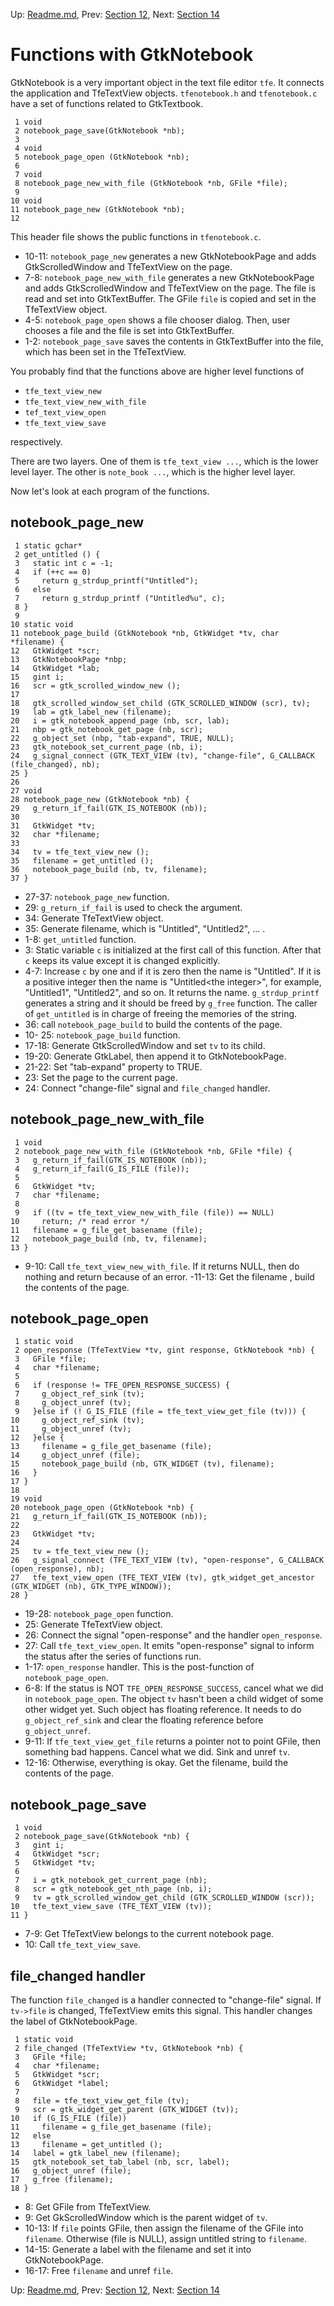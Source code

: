 Up: [Readme.md](../Readme.md),  Prev: [Section 12](sec12.md), Next: [Section 14](sec14.md)

# Functions with GtkNotebook

GtkNotebook is a very important object in the text file editor `tfe`.
It connects the application and TfeTextView objects.
`tfenotebook.h` and `tfenotebook.c` have a set of functions related to GtkTextbook.

     1 void
     2 notebook_page_save(GtkNotebook *nb);
     3 
     4 void
     5 notebook_page_open (GtkNotebook *nb);
     6 
     7 void
     8 notebook_page_new_with_file (GtkNotebook *nb, GFile *file);
     9 
    10 void
    11 notebook_page_new (GtkNotebook *nb);
    12 

This header file shows the public functions in `tfenotebook.c`.

- 10-11: `notebook_page_new` generates a new GtkNotebookPage and adds GtkScrolledWindow and TfeTextView on the page.
- 7-8: `notebook_page_new_with_file` generates a new GtkNotebookPage and adds GtkScrolledWindow and TfeTextView on the page. The file is read and set into GtkTextBuffer.
The GFile `file` is copied and set in the TfeTextView object.
- 4-5: `notebook_page_open` shows a file chooser dialog. Then, user chooses a file and the file is set into GtkTextBuffer.
- 1-2: `notebook_page_save` saves the contents in GtkTextBuffer into the file, which has been set in the TfeTextView.

You probably find that the functions above are higher level functions of

- `tfe_text_view_new`
- `tfe_text_view_new_with_file`
- `tef_text_view_open`
- `tfe_text_view_save`

 respectively.

There are two layers.
One of them is `tfe_text_view ...`, which is the lower level layer.
The other is `note_book ...`, which is the higher level layer.

Now let's look at each program of the functions.

## notebook\_page\_new

     1 static gchar*
     2 get_untitled () {
     3   static int c = -1;
     4   if (++c == 0) 
     5     return g_strdup_printf("Untitled");
     6   else
     7     return g_strdup_printf ("Untitled%u", c);
     8 }
     9 
    10 static void
    11 notebook_page_build (GtkNotebook *nb, GtkWidget *tv, char *filename) {
    12   GtkWidget *scr;
    13   GtkNotebookPage *nbp;
    14   GtkWidget *lab;
    15   gint i;
    16   scr = gtk_scrolled_window_new ();
    17 
    18   gtk_scrolled_window_set_child (GTK_SCROLLED_WINDOW (scr), tv);
    19   lab = gtk_label_new (filename);
    20   i = gtk_notebook_append_page (nb, scr, lab);
    21   nbp = gtk_notebook_get_page (nb, scr);
    22   g_object_set (nbp, "tab-expand", TRUE, NULL);
    23   gtk_notebook_set_current_page (nb, i);
    24   g_signal_connect (GTK_TEXT_VIEW (tv), "change-file", G_CALLBACK (file_changed), nb);
    25 }
    26 
    27 void
    28 notebook_page_new (GtkNotebook *nb) {
    29   g_return_if_fail(GTK_IS_NOTEBOOK (nb));
    30 
    31   GtkWidget *tv;
    32   char *filename;
    33 
    34   tv = tfe_text_view_new ();
    35   filename = get_untitled ();
    36   notebook_page_build (nb, tv, filename);
    37 }

- 27-37: `notebook_page_new` function.
- 29: `g_return_if_fail` is used to check the argument.
- 34: Generate TfeTextView object.
- 35: Generate filename, which is "Untitled", "Untitled2", ... .
- 1-8: `get_untitled` function.
- 3: Static variable `c` is initialized at the first call of this function. After that `c` keeps its value except it is changed explicitly.
- 4-7: Increase `c` by one and if it is zero then the name is "Untitled". If it is a positive integer then the name is "Untitled\<the integer\>", for example, "Untitled1", "Untitled2", and so on.
It returns the name.
`g_strdup_printf` generates a string and it should be freed by `g_free` function.
The caller of `get_untitled` is in charge of freeing the memories of the string.
- 36: call `notebook_page_build` to build the contents of the page.
- 10- 25: `notebook_page_build` function.
- 17-18: Generate GtkScrolledWindow and set `tv` to its child.
- 19-20: Generate GtkLabel, then append it to GtkNotebookPage.
- 21-22: Set "tab-expand" property to TRUE.
- 23: Set the page to the current page.
- 24: Connect "change-file" signal and `file_changed` handler.

## notebook\_page\_new\_with\_file

     1 void
     2 notebook_page_new_with_file (GtkNotebook *nb, GFile *file) {
     3   g_return_if_fail(GTK_IS_NOTEBOOK (nb));
     4   g_return_if_fail(G_IS_FILE (file));
     5 
     6   GtkWidget *tv;
     7   char *filename;
     8 
     9   if ((tv = tfe_text_view_new_with_file (file)) == NULL)
    10     return; /* read error */
    11   filename = g_file_get_basename (file);
    12   notebook_page_build (nb, tv, filename);
    13 }

- 9-10: Call `tfe_text_view_new_with_file`.
If it returns NULL, then do nothing and return because of an error.
-11-13: Get the filename , build the contents of the page.

## notebook\_page\_open

     1 static void
     2 open_response (TfeTextView *tv, gint response, GtkNotebook *nb) {
     3   GFile *file;
     4   char *filename;
     5 
     6   if (response != TFE_OPEN_RESPONSE_SUCCESS) {
     7     g_object_ref_sink (tv);
     8     g_object_unref (tv);
     9   }else if (! G_IS_FILE (file = tfe_text_view_get_file (tv))) {
    10     g_object_ref_sink (tv);
    11     g_object_unref (tv);
    12   }else {
    13     filename = g_file_get_basename (file);
    14     g_object_unref (file);
    15     notebook_page_build (nb, GTK_WIDGET (tv), filename);
    16   }
    17 }
    18 
    19 void
    20 notebook_page_open (GtkNotebook *nb) {
    21   g_return_if_fail(GTK_IS_NOTEBOOK (nb));
    22 
    23   GtkWidget *tv;
    24 
    25   tv = tfe_text_view_new ();
    26   g_signal_connect (TFE_TEXT_VIEW (tv), "open-response", G_CALLBACK (open_response), nb);
    27   tfe_text_view_open (TFE_TEXT_VIEW (tv), gtk_widget_get_ancestor (GTK_WIDGET (nb), GTK_TYPE_WINDOW));
    28 }

- 19-28: `notebook_page_open` function.
- 25: Generate TfeTextView object.
- 26: Connect the signal "open-response" and the handler `open_response`.
- 27: Call `tfe_text_view_open`.
It emits "open-response" signal to inform the status after the series of functions run.
- 1-17: `open_response` handler.
This is the post-function of `notebook_page_open`.
- 6-8: If the status is NOT `TFE_OPEN_RESPONSE_SUCCESS`, cancel what we did in `notebook_page_open`.
The object `tv` hasn't been a child widget of some other widget yet.
Such object has floating reference.
It needs to do `g_object_ref_sink` and clear the floating reference before `g_object_unref`.
- 9-11: If `tfe_text_view_get_file` returns a pointer not to point GFile, then something bad happens. Cancel what we did.
Sink and unref `tv`.
- 12-16: Otherwise, everything is okay.
Get the filename, build the contents of the page.

## notebook\_page\_save

     1 void
     2 notebook_page_save(GtkNotebook *nb) {
     3   gint i;
     4   GtkWidget *scr;
     5   GtkWidget *tv;
     6 
     7   i = gtk_notebook_get_current_page (nb);
     8   scr = gtk_notebook_get_nth_page (nb, i);
     9   tv = gtk_scrolled_window_get_child (GTK_SCROLLED_WINDOW (scr));
    10   tfe_text_view_save (TFE_TEXT_VIEW (tv));
    11 }

- 7-9: Get TfeTextView belongs to the current notebook page.
- 10: Call `tfe_text_view_save`.

## file\_changed handler

The function `file_changed` is a handler connected to "change-file" signal.
If `tv->file` is changed, TfeTextView emits this signal.
This handler changes the label of GtkNotebookPage.

     1 static void
     2 file_changed (TfeTextView *tv, GtkNotebook *nb) {
     3   GFile *file;
     4   char *filename;
     5   GtkWidget *scr;
     6   GtkWidget *label;
     7 
     8   file = tfe_text_view_get_file (tv);
     9   scr = gtk_widget_get_parent (GTK_WIDGET (tv));
    10   if (G_IS_FILE (file))
    11     filename = g_file_get_basename (file);
    12   else
    13     filename = get_untitled ();
    14   label = gtk_label_new (filename);
    15   gtk_notebook_set_tab_label (nb, scr, label);
    16   g_object_unref (file);
    17   g_free (filename);
    18 }

- 8: Get GFile from TfeTextView.
- 9: Get GkScrolledWindow which is the parent widget of `tv`.
- 10-13: If `file` points GFile, then assign the filename of the GFile into `filename`.
Otherwise (file is NULL), assign untitled string to `filename`.
- 14-15: Generate a label with the filename and set it into GtkNotebookPage.
- 16-17: Free `filename` and unref `file`.



Up: [Readme.md](../Readme.md),  Prev: [Section 12](sec12.md), Next: [Section 14](sec14.md)
